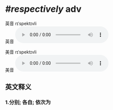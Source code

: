 # ***\#respectively*** adv
英音 rɪˈspektɪvli  
英音
<audio src="./media/respectively1_AAC.aac" controls="controls"></audio>

美音 rɪˈspektɪvli  
美音
<audio src="./media/respectively2_AAC.aac" controls="controls"></audio>



  

英文释义
---
### 1.**分别; 各自; 依次为**  


